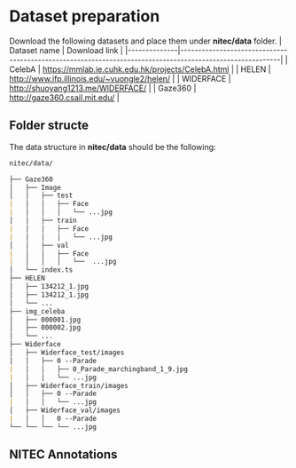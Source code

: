 # Dataset preparation

Download the following datasets and place them under **nitec/data** folder.
| Dataset name | Download link                                                                                            |
|--------------|----------------------------------------------------------------------------------------------------------|
| CelebA       | https://mmlab.ie.cuhk.edu.hk/projects/CelebA.html |
| HELEN        | http://www.ifp.illinois.edu/~vuongle2/helen/                                                             |
| WIDERFACE    | http://shuoyang1213.me/WIDERFACE/                                                                        |
| Gaze360      | http://gaze360.csail.mit.edu/                                                                            |

## Folder structe
The data structure in **nitec/data** should be the following:

```md
nitec/data/

├── Gaze360
│   ├── Image
│   │   ├── test
|   │   │   ├── Face
|   │   │   │   └── ...jpg
│   │   ├── train
|   │   │   ├── Face
|   │   │   │   └── ...jpg
│   │   ├── val
|   │   │   ├── Face
|   │   │   │   └──  ...jpg
│   └── index.ts
├── HELEN
│   ├── 134212_1.jpg
│   ├── 134212_1.jpg
│   └── ...
├── img_celeba
│   ├── 000001.jpg
│   ├── 000002.jpg
│   └── ...
├── Widerface
│   ├── Widerface_test/images
│   │   ├── 0 --Parade
|   │   │   ├── 0_Parade_marchingband_1_9.jpg
|   │   │   └── ...jpg
│   ├── Widerface_train/images
│   │   ├── 0 --Parade
|   │   │   └── ...jpg
│   ├── Widerface_val/images
|   │   │   0 --Parade
└── └── └── └── ...jpg
```


## NITEC Annotations

